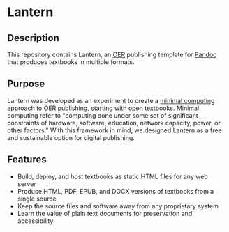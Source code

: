 # Lantern

## Description

This repository contains Lantern, an [OER](https://en.wikipedia.org/wiki/Open_educational_resources) publishing template for [Pandoc](http://pandoc.org/) that produces textbooks in multiple formats. 

## Purpose

Lantern was developed as an experiment to create a [minimal computing](https://go-dh.github.io/mincomp/about/) approach to OER publishing, starting with open textbooks. Minimal computing refer to "computing done under some set of significant constraints of hardware, software, education, network capacity, power, or other factors." With this framework in mind, we designed Lantern as a free and sustainable option for digital publishing.

## Features

- Build, deploy, and host textbooks as static HTML files for any web server
- Produce HTML, PDF, EPUB, and DOCX versions of textbooks from a single source
- Keep the source files and software away from any proprietary system
- Learn the value of plain text documents for preservation and accessibility